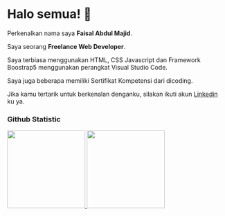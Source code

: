 # Halo semua! 👋

Perkenalkan nama saya **Faisal Abdul Majid**.<br>

Saya seorang **Freelance Web Developer**.<br>

Saya terbiasa menggunakan HTML, CSS Javascript dan Framework Boostrap5 menggunakan perangkat Visual Studio Code.<br>

Saya juga beberapa memiliki Sertifikat Kompetensi dari dicoding.<br>

Jika kamu tertarik untuk berkenalan denganku, silakan ikuti akun [Linkedin](https://www.linkedin.com/in/faisal-abdul-majid-1065a91a9/) ku ya.

### Github Statistic
<p align="left">
<a href="https://github.com/faisalabdulmajid">
  <img height="180em" src="https://github-readme-stats-eight-theta.vercel.app/api?username=faisalabdulmajid&show_icons=true&theme=algolia&include_all_commits=true&count_private=true"/> <img height="180em" src="https://github-readme-stats-eight-theta.vercel.app/api/top-langs/?username=faisalabdulmajid&layout=compact&theme=algolia"/>
</a>
</p>
<!--
**Faisalabdulmajid/Faisalabdulmajid** is a ✨ _special_ ✨ repository because its `README.md` (this file) appears on your GitHub profile.

Here are some ideas to get you started:

- 🔭 I’m currently working on ...
- 🌱 I’m currently learning ...
- 👯 I’m looking to collaborate on ...
- 🤔 I’m looking for help with ...
- 💬 Ask me about ...
- 📫 How to reach me: ...
- 😄 Pronouns: ...
- ⚡ Fun fact: ...
-->
